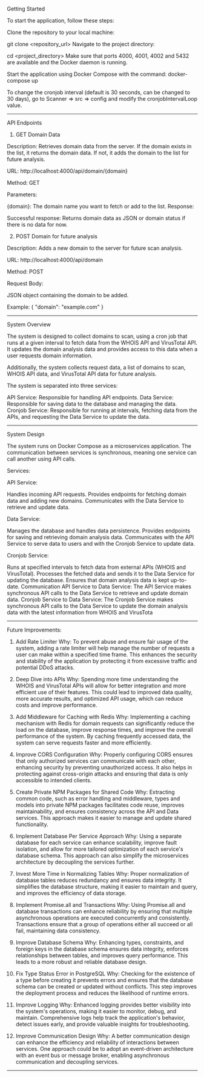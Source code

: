 Getting Started


To start the application, follow these steps:


Clone the repository to your local machine:


git clone <repository_url>
Navigate to the project directory:


cd <project_directory>
Make sure that ports 4000, 4001, 4002 and 5432 are available and the Docker daemon is running.

Start the application using Docker Compose with the command: docker-compose up


To change the cronjob interval (default is 30 seconds, can be changed to 30 days), go to Scanner => src => config and modify the cronjobIntervalLoop value.


************************************************************************************************************************************************************************************************************************


API Endpoints


1. GET Domain Data

Description: Retrieves domain data from the server. If the domain exists in the list, it returns the domain data. If not, it adds the domain to the list for future analysis.

URL: http://localhost:4000/api/domain/{domain}

Method: GET

Parameters:

{domain}: The domain name you want to fetch or add to the list.
Response:

Successful response: Returns domain data as JSON or domain status if there is no data for now.






2. POST Domain for future analysis


Description: Adds a new domain to the server for future scan analysis.

URL: http://localhost:4000/api/domain

Method: POST

Request Body:

JSON object containing the domain to be added.


Example:  { "domain": "example.com" }


************************************************************************************************************************************************************************************************************************



System Overview




The system is designed to collect domains to scan, using a cron job that runs at a given interval to fetch data from the WHOIS API and VirusTotal API. It updates the domain analysis data and provides access to this data when a user requests domain information.

Additionally, the system collects request data, a list of domains to scan, WHOIS API data, and VirusTotal API data for future analysis.

The system is separated into three services:

API Service: Responsible for handling API endpoints.
Data Service: Responsible for saving data to the database and managing the data.
Cronjob Service: Responsible for running at intervals, fetching data from the APIs, and requesting the Data Service to update the data.



************************************************************************************************************************************************************************************************************************


System Design




The system runs on Docker Compose as a microservices application. The communication between services is synchronous, meaning one service can call another using API calls.

Services:



API Service:


Handles incoming API requests.
Provides endpoints for fetching domain data and adding new domains.
Communicates with the Data Service to retrieve and update data.



Data Service:


Manages the database and handles data persistence.
Provides endpoints for saving and retrieving domain analysis data.
Communicates with the API Service to serve data to users and with the Cronjob Service to update data.




Cronjob Service:


Runs at specified intervals to fetch data from external APIs (WHOIS and VirusTotal).
Processes the fetched data and sends it to the Data Service for updating the database.
Ensures that domain analysis data is kept up-to-date.
Communication
API Service to Data Service: The API Service makes synchronous API calls to the Data Service to retrieve and update domain data.
Cronjob Service to Data Service: The Cronjob Service makes synchronous API calls to the Data Service to update the domain analysis data with the latest information from WHOIS and VirusTota




************************************************************************************************************************************************************************************************************************


Future Improvements:





1. Add Rate Limiter
Why: To prevent abuse and ensure fair usage of the system, adding a rate limiter will help manage the number of requests a user can make within a specified time frame. This enhances the security and stability of the application by protecting it from excessive traffic and potential DDoS attacks.




2. Deep Dive into APIs
Why: Spending more time understanding the WHOIS and VirusTotal APIs will allow for better integration and more efficient use of their features. This could lead to improved data quality, more accurate results, and optimized API usage, which can reduce costs and improve performance.




3. Add Middleware for Caching with Redis
Why: Implementing a caching mechanism with Redis for domain requests can significantly reduce the load on the database, improve response times, and improve the overall performance of the system. By caching frequently accessed data, the system can serve requests faster and more efficiently.




4. Improve CORS Configuration
Why: Properly configuring CORS ensures that only authorized services can communicate with each other, enhancing security by preventing unauthorized access. It also helps in protecting against cross-origin attacks and ensuring that data is only accessible to intended clients.



5. Create Private NPM Packages for Shared Code
Why: Extracting common code, such as error handling and middleware, types and models into private NPM packages facilitates code reuse, improves maintainability, and ensures consistency across the API and Data services. This approach makes it easier to manage and update shared functionality.



6. Implement Database Per Service Approach
Why: Using a separate database for each service can enhance scalability, improve fault isolation, and allow for more tailored optimization of each service's database schema. This approach can also simplify the microservices architecture by decoupling the services further.




7. Invest More Time in Normalizing Tables
Why: Proper normalization of database tables reduces redundancy and ensures data integrity. It simplifies the database structure, making it easier to maintain and query, and improves the efficiency of data storage.



8. Implement Promise.all and Transactions
Why: Using Promise.all and database transactions can enhance reliability by ensuring that multiple asynchronous operations are executed concurrently and consistently. Transactions ensure that a group of operations either all succeed or all fail, maintaining data consistency.



9. Improve Database Schema
Why: Enhancing types, constraints, and foreign keys in the database schema ensures data integrity, enforces relationships between tables, and improves query performance. This leads to a more robust and reliable database design.



10. Fix Type Status Error in PostgreSQL
Why: Checking for the existence of a type before creating it prevents errors and ensures that the database schema can be created or updated without conflicts. This step improves the deployment process and reduces the likelihood of runtime errors.




11. Improve Logging
Why: Enhanced logging provides better visibility into the system's operations, making it easier to monitor, debug, and maintain. Comprehensive logs help track the application's behavior, detect issues early, and provide valuable insights for troubleshooting.




12. Improve Communication Design
Why: A better communication design can enhance the efficiency and reliability of interactions between services. One approach could be to adopt an event-driven architecture with an event bus or message broker, enabling asynchronous communication and decoupling services.

************************************************************************************************************************************************************************************************************************

